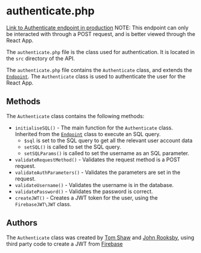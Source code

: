 # authenticate.php

[Link to Authenticate endpoint in production](http://unn-w19025481.newnumyspace.co.uk/kf6012/coursework/api/auth) NOTE: This endpoint can only be interacted with through a POST request, and is better viewed through the React App.

The `authenticate.php` file is the class used for authentication. It is located in the `src` directory of the API.

The `authenticate.php` file contains the `Authenticate` class, and extends the [`Endpoint`](/v1/API/Endpoints/endpoint). The `Authenticate` class is used to authenticate the user for the React App.

## Methods

The `Authenticate` class contains the following methods:

- `initialiseSQL()` - The main function for the `Authenticate` class. Inherited from the [`Endpoint`](/v1/API/Endpoints/endpoint) class to execute an SQL query.
  - `$sql` is set to the SQL query to get all the relevant user account data
  - `setSQL()` is called to set the SQL query.
  - `setSQLParams()` is called to set the username as an SQL parameter.
- `validateRequestMethod()` - Validates the request method is a POST request.
- `validateAuthParameters()` - Validates the parameters are set in the request.
- `validateUsername()` - Validates the username is in the database.
- `validatePassword()` - Validates the password is correct.
- `createJWT()` - Creates a JWT token for the user, using the `FirebaseJWT\JWT` class.

## Authors

The `Authenticate` class was created by [Tom Shaw](https://github.com/tomshaw650) and [John Rooksby](https://github.com/johnrooksby), using third party code to create a JWT from [Firebase](https://github.com/firebase/php-jwt)
